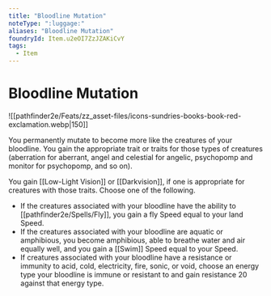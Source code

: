 ```yaml
---
title: "Bloodline Mutation"
noteType: ":luggage:"
aliases: "Bloodline Mutation"
foundryId: Item.u2eOI7ZzJZAKiCvY
tags:
  - Item
---
```


# Bloodline Mutation
![[pathfinder2e/Feats/zz_asset-files/icons-sundries-books-book-red-exclamation.webp|150]]

You permanently mutate to become more like the creatures of your bloodline. You gain the appropriate trait or traits for those types of creatures (aberration for aberrant, angel and celestial for angelic, psychopomp and monitor for psychopomp, and so on).

You gain [[Low-Light Vision]] or [[Darkvision]], if one is appropriate for creatures with those traits. Choose one of the following.

*   If the creatures associated with your bloodline have the ability to [[pathfinder2e/Spells/Fly]], you gain a fly Speed equal to your land Speed.
*   If the creatures associated with your bloodline are aquatic or amphibious, you become amphibious, able to breathe water and air equally well, and you gain a [[Swim]] Speed equal to your Speed.
*   If creatures associated with your bloodline have a resistance or immunity to acid, cold, electricity, fire, sonic, or void, choose an energy type your bloodline is immune or resistant to and gain resistance 20 against that energy type.
